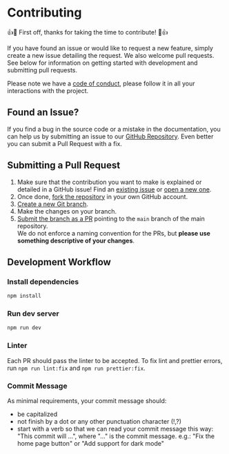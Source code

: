 # Contributing

👍🎉 First off, thanks for taking the time to contribute! 🎉👍

If you have found an issue or would like to request a new feature, simply create a new issue detailing the request. We also welcome pull requests. See below for information on getting started with development and submitting pull requests.

Please note we have a [code of conduct](https://github.com/minhaj-313/Portfolio-Template-1/blob/main/CODE_OF_CONDUCT.md), please follow it in all your interactions with the project.

## Found an Issue?

If you find a bug in the source code or a mistake in the documentation, you can help us by
submitting an issue to our [GitHub Repository](https://github.com/minhaj-313/Portfolio-Template-1/issues/new). Even better you can submit a Pull Request
with a fix.

## Submitting a Pull Request

1. Make sure that the contribution you want to make is explained or detailed in a GitHub issue! Find an [existing issue](https://github.com/minhaj-313/Portfolio-Template-1/issues) or [open a new one](https://github.com/minhaj-313/Portfolio-Template-1/issues/new).
2. Once done, [fork the repository](/fork) in your own GitHub account.
3. [Create a new Git branch](https://help.github.com/en/github/collaborating-with-issues-and-pull-requests/creating-and-deleting-branches-within-your-repository).
4. Make the changes on your branch.
5. [Submit the branch as a PR](https://help.github.com/en/github/collaborating-with-issues-and-pull-requests/creating-a-pull-request-from-a-fork) pointing to the `main` branch of the main repository. <br>
   We do not enforce a naming convention for the PRs, but **please use something descriptive of your changes**.

## Development Workflow

### Install dependencies

```sh
npm install
```

### Run dev server

```sh
npm run dev
```

### Linter

Each PR should pass the linter to be accepted. To fix lint and prettier errors, run `npm run lint:fix` and `npm run prettier:fix`.

### Commit Message

As minimal requirements, your commit message should:

- be capitalized
- not finish by a dot or any other punctuation character (!,?)
- start with a verb so that we can read your commit message this way: "This commit will ...", where "..." is the commit message.
  e.g.: "Fix the home page button" or "Add support for dark mode"
